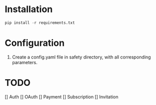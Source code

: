 # Installation

```python 
pip install -r requirements.txt
```

# Configuration
1. Create a config.yaml file in safety directory, with all corresponding parameters.

# TODO
[] Auth
[] OAuth
[] Payment
[] Subscription
[] Invitation

